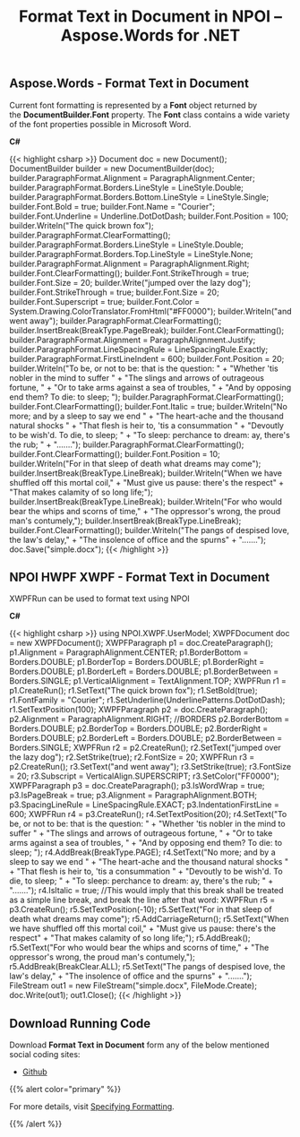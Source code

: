﻿---
title: Format Text in Document in NPOI – Aspose.Words for .NET
articleTitle: Format Text in Document in NPOI
linktitle: Format Text in Document in NPOI
description: "Fformat text in a document easily and fast instead of using NPOI."
type: docs
weight: 40
url: /net/format-text-in-document-in-npoi/
---

## Aspose.Words - Format Text in Document

Current font formatting is represented by a **Font** object returned by the **DocumentBuilder.Font** property. The **Font** class contains a wide variety of the font properties possible in Microsoft Word.

**C#**

{{< highlight csharp >}}
Document doc = new Document();
DocumentBuilder builder = new DocumentBuilder(doc);
builder.ParagraphFormat.Alignment = ParagraphAlignment.Center;
builder.ParagraphFormat.Borders.LineStyle = LineStyle.Double;
builder.ParagraphFormat.Borders.Bottom.LineStyle = LineStyle.Single;
builder.Font.Bold = true;
builder.Font.Name = "Courier";
builder.Font.Underline = Underline.DotDotDash;
builder.Font.Position = 100;
builder.Writeln("The quick brown fox");
builder.ParagraphFormat.ClearFormatting();
builder.ParagraphFormat.Borders.LineStyle = LineStyle.Double;
builder.ParagraphFormat.Borders.Top.LineStyle = LineStyle.None;
builder.ParagraphFormat.Alignment = ParagraphAlignment.Right;
builder.Font.ClearFormatting();
builder.Font.StrikeThrough = true;
builder.Font.Size = 20;
builder.Write("jumped over the lazy dog");
builder.Font.StrikeThrough = true;
builder.Font.Size = 20;
builder.Font.Superscript = true;
builder.Font.Color = System.Drawing.ColorTranslator.FromHtml("#FF0000");
builder.Writeln("and went away");
builder.ParagraphFormat.ClearFormatting();
builder.InsertBreak(BreakType.PageBreak);
builder.Font.ClearFormatting();
builder.ParagraphFormat.Alignment = ParagraphAlignment.Justify;
builder.ParagraphFormat.LineSpacingRule = LineSpacingRule.Exactly;
builder.ParagraphFormat.FirstLineIndent = 600;
builder.Font.Position = 20;
builder.Writeln("To be, or not to be: that is the question: "
                + "Whether 'tis nobler in the mind to suffer "
                + "The slings and arrows of outrageous fortune, "
                + "Or to take arms against a sea of troubles, "
                + "And by opposing end them? To die: to sleep; ");
builder.ParagraphFormat.ClearFormatting();
builder.Font.ClearFormatting();
builder.Font.Italic = true;
builder.Writeln("No more; and by a sleep to say we end "
                + "The heart-ache and the thousand natural shocks "
                + "That flesh is heir to, 'tis a consummation "
                + "Devoutly to be wish'd. To die, to sleep; "
                + "To sleep: perchance to dream: ay, there's the rub; "
                + ".......");
builder.ParagraphFormat.ClearFormatting();
builder.Font.ClearFormatting();
builder.Font.Position = 10;
builder.Writeln("For in that sleep of death what dreams may come");
builder.InsertBreak(BreakType.LineBreak);
builder.Writeln("When we have shuffled off this mortal coil,"
                + "Must give us pause: there's the respect"
                + "That makes calamity of so long life;");
builder.InsertBreak(BreakType.LineBreak);
builder.Writeln("For who would bear the whips and scorns of time,"
                + "The oppressor's wrong, the proud man's contumely,");
builder.InsertBreak(BreakType.LineBreak);
builder.Font.ClearFormatting();
builder.Writeln("The pangs of despised love, the law's delay,"
                + "The insolence of office and the spurns" + ".......");
doc.Save("simple.docx");
{{< /highlight >}}

## NPOI HWPF XWPF - Format Text in Document

XWPFRun can be used to format text using NPOI

**C#**

{{< highlight csharp >}}
using NPOI.XWPF.UserModel;
XWPFDocument doc = new XWPFDocument();
XWPFParagraph p1 = doc.CreateParagraph();
p1.Alignment = ParagraphAlignment.CENTER;
p1.BorderBottom = Borders.DOUBLE;
p1.BorderTop = Borders.DOUBLE;
p1.BorderRight = Borders.DOUBLE;
p1.BorderLeft = Borders.DOUBLE;
p1.BorderBetween = Borders.SINGLE;
p1.VerticalAlignment = TextAlignment.TOP;
XWPFRun r1 = p1.CreateRun();
r1.SetText("The quick brown fox");
r1.SetBold(true);
r1.FontFamily = "Courier";
r1.SetUnderline(UnderlinePatterns.DotDotDash);
r1.SetTextPosition(100);
XWPFParagraph p2 = doc.CreateParagraph();
p2.Alignment = ParagraphAlignment.RIGHT;
//BORDERS
p2.BorderBottom = Borders.DOUBLE;
p2.BorderTop = Borders.DOUBLE;
p2.BorderRight = Borders.DOUBLE;
p2.BorderLeft = Borders.DOUBLE;
p2.BorderBetween = Borders.SINGLE;
XWPFRun r2 = p2.CreateRun();
r2.SetText("jumped over the lazy dog");
r2.SetStrike(true);
r2.FontSize = 20;
XWPFRun r3 = p2.CreateRun();
r3.SetText("and went away");
r3.SetStrike(true);
r3.FontSize = 20;
r3.Subscript = VerticalAlign.SUPERSCRIPT;
r3.SetColor("FF0000");
XWPFParagraph p3 = doc.CreateParagraph();
p3.IsWordWrap = true;
p3.IsPageBreak = true;
p3.Alignment = ParagraphAlignment.BOTH;
p3.SpacingLineRule = LineSpacingRule.EXACT;
p3.IndentationFirstLine = 600;
XWPFRun r4 = p3.CreateRun();
r4.SetTextPosition(20);
r4.SetText("To be, or not to be: that is the question: "
        + "Whether 'tis nobler in the mind to suffer "
        + "The slings and arrows of outrageous fortune, "
        + "Or to take arms against a sea of troubles, "
        + "And by opposing end them? To die: to sleep; ");
r4.AddBreak(BreakType.PAGE);
r4.SetText("No more; and by a sleep to say we end "
        + "The heart-ache and the thousand natural shocks "
        + "That flesh is heir to, 'tis a consummation "
        + "Devoutly to be wish'd. To die, to sleep; "
        + "To sleep: perchance to dream: ay, there's the rub; "
        + ".......");
r4.IsItalic = true;
//This would imply that this break shall be treated as a simple line break, and break the line after that word:
XWPFRun r5 = p3.CreateRun();
r5.SetTextPosition(-10);
r5.SetText("For in that sleep of death what dreams may come");
r5.AddCarriageReturn();
r5.SetText("When we have shuffled off this mortal coil,"
        + "Must give us pause: there's the respect"
        + "That makes calamity of so long life;");
r5.AddBreak();
r5.SetText("For who would bear the whips and scorns of time,"
        + "The oppressor's wrong, the proud man's contumely,");
r5.AddBreak(BreakClear.ALL);
r5.SetText("The pangs of despised love, the law's delay,"
        + "The insolence of office and the spurns" + ".......");
FileStream out1 = new FileStream("simple.docx", FileMode.Create);
doc.Write(out1);
out1.Close();
{{< /highlight >}}

## Download Running Code

Download **Format Text in Document** form any of the below mentioned social coding sites:

- [Github](https://github.com/aspose-words/Aspose.Words-for-.NET/releases/download/Aspose.WordsVsNPOI_1.0/Format.Text.in.Document.Aspose.Words.zip)

{{% alert color="primary" %}}

For more details, visit [Specifying Formatting](/words/net/working-with-styles-and-themes/).

{{% /alert %}}
